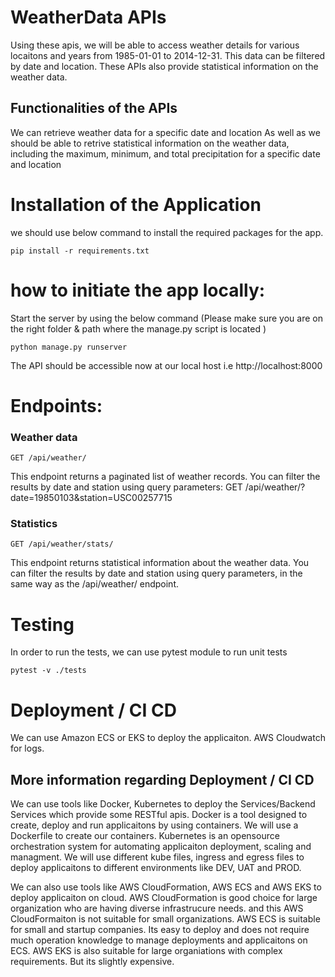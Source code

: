 # WeatherData APIs
Using these apis, we will be able to access weather details for various locaitons and years from 1985-01-01 to 2014-12-31. This data can be filtered by date and location. These APIs also provide statistical information on the weather data.

## Functionalities of the APIs
We can retrieve weather data for a specific date and location
As well as we should be able to retrive statistical information on the weather data, including the maximum, minimum, and total precipitation for a specific date and location

# Installation of the Application
we should use below command to install the required packages for the app.

```
pip install -r requirements.txt
```

# how to initiate the app locally:
Start the server by using the below command (Please make sure you are on the right folder & path where the manage.py script is located )
```
python manage.py runserver
```
The API  should be accessible now at our local host i.e http://localhost:8000

# Endpoints:

### Weather data
```
GET /api/weather/
```
This endpoint returns a paginated list of weather records. You can filter the results by date and station using query parameters:
GET /api/weather/?date=19850103&station=USC00257715

### Statistics
```
GET /api/weather/stats/
```
This endpoint returns statistical information about the weather data. You can filter the results by date and station using query parameters, in the same way as the /api/weather/ endpoint.

# Testing
In order to run the tests, we can use pytest module to run unit tests
```
pytest -v ./tests
```

# Deployment / CI CD
We can use Amazon ECS or EKS to deploy the applicaiton. AWS Cloudwatch for logs.

## More information regarding Deployment / CI CD
We can use tools like Docker, Kubernetes to deploy the Services/Backend Services which provide some RESTful apis.
Docker is a tool designed to create, deploy and run applicaitons by using containers. We will use a Dockerfile to create our containers.
Kubernetes is an opensource orchestration system for automating applicaiton deployment, scaling and managment. We will use different kube files, ingress and egress files to deploy applicaitons to different environments like DEV, UAT and PROD.

We can also use tools like AWS CloudFormation, AWS ECS and AWS EKS to deploy applicaiton on cloud.
AWS CloudFormation is good choice for large organization who are having diverse infrastrucure needs. and this AWS CloudFormaiton is not suitable for small organizations.
AWS ECS is suitable for small and startup companies. Its easy to deploy and does not require much operation knowledge to manage deployments and applicaitons on ECS.
AWS EKS is also suitable for large organiations with complex requirements. But its slightly expensive.
